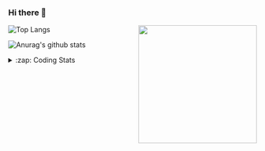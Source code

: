 ### Hi there 👋

<!--
**tao8687/tao8687** is a ✨ _special_ ✨ repository because its `README.md` (this file) appears on your GitHub profile.

Here are some ideas to get you started:

- 🔭 I’m currently working on ...
- 🌱 I’m currently learning ...
- 👯 I’m looking to collaborate on ...
- 🤔 I’m looking for help with ...
- 💬 Ask me about ...
- 📫 How to reach me: ...
- 😄 Pronouns: ...
- ⚡ Fun fact: ...
-->

<img align='right' src="https://media.giphy.com/media/M9gbBd9nbDrOTu1Mqx/giphy.gif" width="240">

  
![Top Langs](https://github-readme-stats.vercel.app/api/top-langs/?username=tao8687&layout=compact&title_color=23238E&text_color=A67D3D)

![Anurag's github stats](https://github-readme-stats.vercel.app/api?username=tao8687&show_icons=true&&text_color=A67D3D&title_color=23238E&show_icons=false&count_private=true&hide=stars)

<details>
  <summary>:zap: Coding Stats</summary>
  <br>
    
<!--START_SECTION:waka-->

```text
From: 30 April 2023 - To: 07 May 2023

C            15 hrs 52 mins  ███████████████▓░░░░░░░░░   62.44 %
Text         2 hrs 24 mins   ██▒░░░░░░░░░░░░░░░░░░░░░░   09.46 %
C++          2 hrs 7 mins    ██░░░░░░░░░░░░░░░░░░░░░░░   08.35 %
Python       2 hrs 5 mins    ██░░░░░░░░░░░░░░░░░░░░░░░   08.23 %
Makefile     1 hr 13 mins    █▒░░░░░░░░░░░░░░░░░░░░░░░   04.83 %
```

<!--END_SECTION:waka-->
</details>

